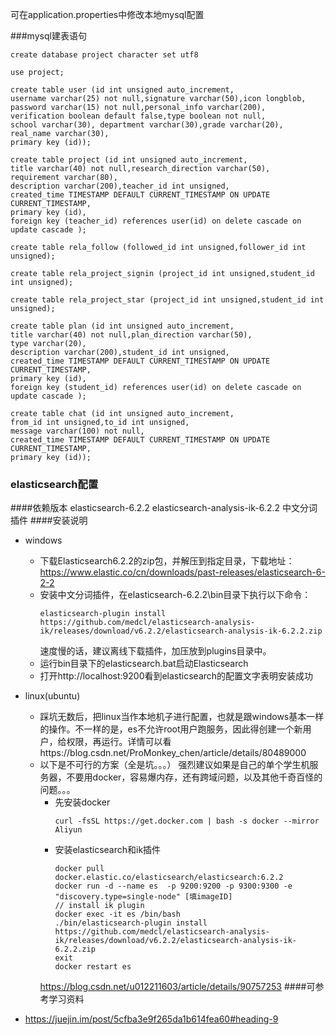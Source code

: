 可在application.properties中修改本地mysql配置

###mysql建表语句
```
create database project character set utf8

use project;

create table user (id int unsigned auto_increment,
username varchar(25) not null,signature varchar(50),icon longblob,
password varchar(15) not null,personal_info varchar(200),
verification boolean default false,type boolean not null,
school varchar(30), department varchar(30),grade varchar(20),
real_name varchar(30),
primary key (id));

create table project (id int unsigned auto_increment,
title varchar(40) not null,research_direction varchar(50),
requirement varchar(80),
description varchar(200),teacher_id int unsigned,
created_time TIMESTAMP DEFAULT CURRENT_TIMESTAMP ON UPDATE CURRENT_TIMESTAMP,
primary key (id),
foreign key (teacher_id) references user(id) on delete cascade on update cascade );

create table rela_follow (followed_id int unsigned,follower_id int unsigned);

create table rela_project_signin (project_id int unsigned,student_id int unsigned);

create table rela_project_star (project_id int unsigned,student_id int unsigned);

create table plan (id int unsigned auto_increment,
title varchar(40) not null,plan_direction varchar(50),
type varchar(20),
description varchar(200),student_id int unsigned,
created_time TIMESTAMP DEFAULT CURRENT_TIMESTAMP ON UPDATE CURRENT_TIMESTAMP,
primary key (id),
foreign key (student_id) references user(id) on delete cascade on update cascade );

create table chat (id int unsigned auto_increment,
from_id int unsigned,to_id int unsigned,
message varchar(100) not null,
created_time TIMESTAMP DEFAULT CURRENT_TIMESTAMP ON UPDATE CURRENT_TIMESTAMP,
primary key (id));
```

### elasticsearch配置
####依赖版本
elasticsearch-6.2.2
elasticsearch-analysis-ik-6.2.2 中文分词插件
####安装说明
* windows
    * 下载Elasticsearch6.2.2的zip包，并解压到指定目录，下载地址：https://www.elastic.co/cn/downloads/past-releases/elasticsearch-6-2-2
    * 安装中文分词插件，在elasticsearch-6.2.2\bin目录下执行以下命令：
        ```
      elasticsearch-plugin install https://github.com/medcl/elasticsearch-analysis-ik/releases/download/v6.2.2/elasticsearch-analysis-ik-6.2.2.zip
        ```
      速度慢的话，建议离线下载插件，加压放到plugins目录中。
    * 运行bin目录下的elasticsearch.bat启动Elasticsearch
    * 打开http://localhost:9200看到elasticsearch的配置文字表明安装成功
    
* linux(ubuntu)
    * 踩坑无数后，把linux当作本地机子进行配置，也就是跟windows基本一样的操作。不一样的是，es不允许root用户跑服务，因此得创建一个新用户，给权限，再运行。详情可以看https://blog.csdn.net/ProMonkey_chen/article/details/80489000
    * 以下是不可行的方案（全是坑。。。） 强烈建议如果是自己的单个学生机服务器，不要用docker，容易爆内存，还有跨域问题，以及其他千奇百怪的问题。。。
        * 先安装docker
            ```
            curl -fsSL https://get.docker.com | bash -s docker --mirror Aliyun
            ```
        * 安装elasticsearch和ik插件
            ```
            docker pull docker.elastic.co/elasticsearch/elasticsearch:6.2.2
            docker run -d --name es  -p 9200:9200 -p 9300:9300 -e "discovery.type=single-node" [填imageID]
            // install ik plugin
            docker exec -it es /bin/bash
            ./bin/elasticsearch-plugin install https://github.com/medcl/elasticsearch-analysis-ik/releases/download/v6.2.2/elasticsearch-analysis-ik-6.2.2.zip
            exit
            docker restart es
            ```  
        https://blog.csdn.net/u012211603/article/details/90757253
####可参考学习资料
* https://juejin.im/post/5cfba3e9f265da1b614fea60#heading-9